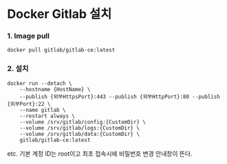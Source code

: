 # Docker Gitlab 설치
### 1. Image pull
```
docker pull gitlab/gitlab-ce:latest
```
### 2. 설치
```linux
docker run --detach \
    --hostname {HostName} \
    --publish {외부HttpsPort}:443 --publish {외부HttpPort}:80 --publish {외부Port}:22 \
    --name gitlab \
    --restart always \
    --volume /srv/gitlab/config:{CustomDir} \
    --volume /srv/gitlab/logs:{CustomDir} \
    --volume /srv/gitlab/data:{CustomDir} \
    gitlab/gitlab-ce:latest
```

etc. 기본 계정 ID는 root이고 최초 접속시에 비밀번호 변경 안내창이 뜬다.


